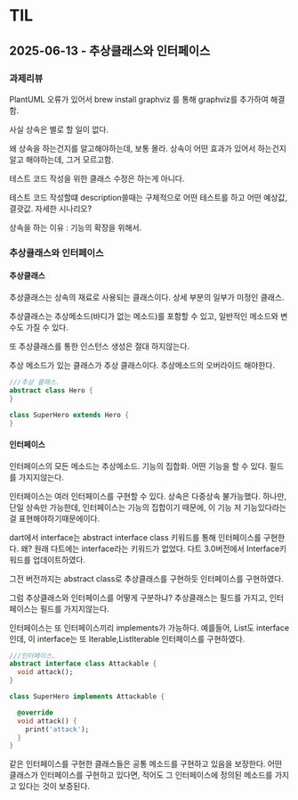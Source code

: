# TIL

## 2025-06-13 - 추상클래스와 인터페이스

### 과제리뷰

PlantUML 오류가 있어서 brew install graphviz 를 통해 graphviz를 추가하여 해결함.

사실 상속은 별로 할 일이 없다.

왜 상속을 하는건지를 알고해야하는데, 보통 몰라.
상속이 어떤 효과가 있어서 하는건지 알고 해야하는데, 그거 모르고함.

테스트 코드 작성을 위한 클래스 수정은 하는게 아니다.

테스트 코드 작성할떄 description쓸때는 구체적으로 어떤 테스트를 하고 어떤 예상값,결괏값.
자세한 시나리오?

상속을 하는 이유 : 기능의 확장을 위해서.

### 추상클래스와 인터페이스

#### 추상클래스

추상클래스는 상속의 재료로 사용되는 클래스이다.
상세 부분의 일부가 미정인 클래스.

추상클래스는 추상메소드(바디가 없는 메소드)를 포함할 수 있고, 일반적인 메소드와 변수도 가질 수 있다.

또 추상클래스를 통한 인스턴스 생성은 절대 하지않는다.

추상 메소드가 있는 클래스가 추상 클래스이다.
추상메소드의 오버라이드 해야한다.

```dart
///추상 클래스. 
abstract class Hero {
}

class SuperHero extends Hero {
}

```

#### 인터페이스

인터페이스의 모든 메소드는 추상메소드.
기능의 집합화. 어떤 기능을 할 수 있다.
필드를 가지지않는다.

인터페이스는 여러 인터페이스를 구현할 수 있다.
상속은 다중상속 불가능했다. 하나만, 단일 상속만 가능한데,
인터페이스는 기능의 집합이기 때문에, 이 기능 저 기능있다라는 걸 표현해야하기때문에이다.

dart에서 interface는 abstract interface class 키워드를 통해 인터페이스를 구현한다.
왜? 원래 다트에는 interface라는 키워드가 없었다.
다트 3.0버전에서 Interface키워드를 업데이트하였다.

그전 버전까지는 abstract class로 추상클래스를 구현하듯 인터페이스를 구현하였다.

그럼 추상클래스와 인터페이스를 어떻게 구분하냐?
추상클래스는 필드를 가지고, 인터페이스는 필드를 가지지않는다.

인터페이스는 또 인터페이스끼리 implements가 가능하다.
예를들어, List도 interface인데, 이 interface는 또 Iterable,ListIterable 인터페이스를 구현하였다.

```dart
///인터페이스. 
abstract interface class Attackable {
  void attack();
}

class SuperHero implements Attackable {

  @override
  void attack() {
    print('attack');
  }
}

```

같은 인터페이스를 구현한 클래스들은 공통 메소드를 구현하고 있음을 보장한다.
어떤 클래스가 인터페이스를 구현하고 있다면, 적어도 그 인터페이스에 정의된 메소드를 가지고 있다는 것이 보증된다.


